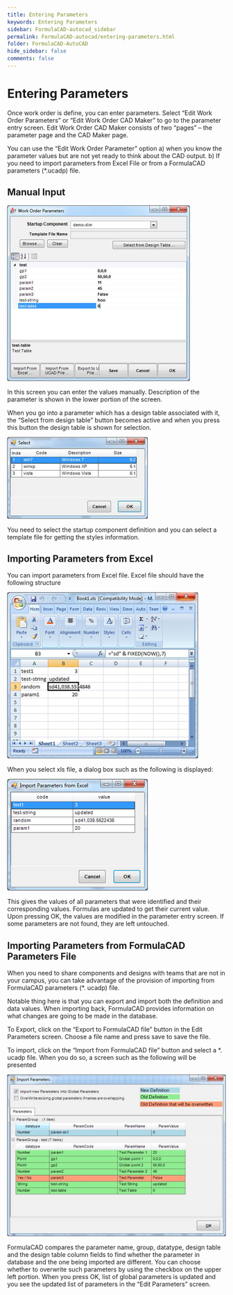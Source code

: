 ```yaml
---
title: Entering Parameters
keywords: Entering Parameters
sidebar: FormulaCAD-autocad_sidebar
permalink: FormulaCAD-autocad/entering-parameters.html
folder: FormulaCAD-AutoCAD
hide_sidebar: false
comments: false
---
```

# Entering Parameters


Once work order is define, you can enter parameters. Select “Edit Work Order Parameters” or “Edit Work Order CAD Maker” to go to the parameter entry screen. Edit Work Order CAD Maker consists of two “pages” – the parameter page and the CAD Maker page.

 You can use the “Edit Work Order Parameter” option a) when you know the parameter values but are not yet ready to think about the CAD output. b) If you need to import parameters from Excel File or from a FormulaCAD parameters (*.ucadp) file.

## Manual Input

![](/images/manual-input-work-order.jpg)

In this screen you can enter the values manually. Description of the parameter is shown in the lower portion of the screen.

When you go into a parameter which has a design table associated with it, the “Select from design table” button becomes active and when you press this button the design table is shown for selection.

![](/images/manual-input-select.jpg)

You need to select the startup component definition and you can select a template file for getting the styles information.

## Importing Parameters from Excel


You can import parameters from Excel file. Excel file should have the following structure

![](/images/import-from-excel-view.jpg)

When you select xls file, a dialog box such as the following is displayed:

![](/images/import-from-excel.png)

This gives the values of all parameters that were identified and their corresponding values. Formulas are updated to get their current value. Upon pressing OK, the values are modified in the parameter entry screen. If some parameters are not found, they are left untouched.


## Importing Parameters from FormulaCAD Parameters File


When you need to share components and designs with teams that are not in your campus, you can take advantage of the provision of importing from FormulaCAD parameters (*. ucadp) file.

Notable thing here is that you can export and import both the definition and data values. When importing back, FormulaCAD provides information on what changes are going to be made in the database.

To Export, click on the “Export to FormulaCAD file” button in the Edit Parameters screen. Choose a file name and press save to save the file.

To import, click on the “Import from FormulaCAD file” button and select a *. ucadp file. When you do so, a screen such as the following will be presented

![](/images/import-parameters.jpg)

FormulaCAD compares the parameter name, group, datatype, design table and the design table column fields to find whether the parameter in database and the one being imported are different. You can choose whether to overwrite such parameters by using the checkbox on the upper left portion. When you press OK, list of global parameters is updated and you see the updated list of parameters in the “Edit Parameters” screen.